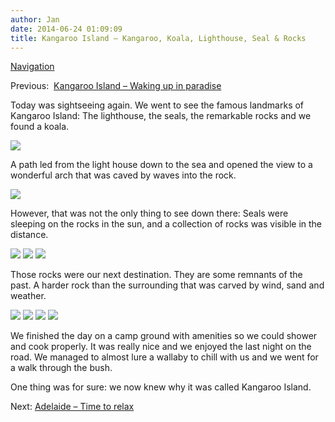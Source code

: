 ```yaml
---
author: Jan
date: 2014-06-24 01:09:09
title: Kangaroo Island – Kangaroo, Koala, Lighthouse, Seal & Rocks
---
```


[Navigation](/posts/30-der-stuart-highway/)

Previous:  [Kangaroo Island – Waking up in paradise](../day_13)

Today was sightseeing again. We went to see the famous landmarks of Kangaroo
Island: The lighthouse, the seals, the remarkable rocks and we found a koala.

![](images/lighthouse.jpg)

A path led from the light house down to the sea and opened the view to a
wonderful arch that was caved by waves into the rock.

![](images/hole.jpg)

However, that was not the only thing to see down there: Seals were sleeping on
the rocks in the sun, and a collection of rocks was visible in the distance.

![](images/seals_sun.jpg)
![](images/seals_pool.jpg)
![](images/maddy.jpg)

Those rocks were our next destination. They are some remnants of the past. A
harder rock than the surrounding that was carved by wind, sand and weather.

![](images/jamie1.jpg)
![](images/jamie2.jpg)
![](images/jamie3.jpg)
![](images/rock.jpg)

We finished the day on a camp ground with amenities so we could shower and cook
properly. It was really nice and we enjoyed the last night on the road. We
managed to almost lure a wallaby to chill with us and we went for a walk
through the bush.

One thing was for sure: we now knew why it was called Kangaroo Island.

Next: [Adelaide – Time to relax](../day_15)
